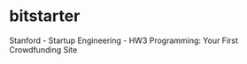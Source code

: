 bitstarter
==========
Stanford - Startup Engineering  - HW3 Programming: Your First Crowdfunding Site

